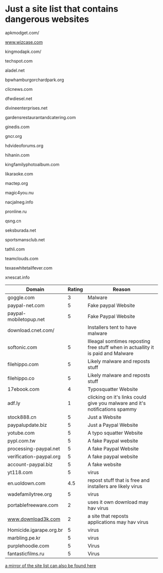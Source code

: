 # Just a site list that contains dangerous websites

apkmodget.com/

www.wizcase.com

kingmodapk.com/

techspot.com

aladel.net

bpwhamburgorchardpark.org

clicnews.com

dfwdiesel.net

divineenterprises.net

gardensrestaurantandcatering.com

ginedis.com

gncr.org

hdvideoforums.org

hihanin.com

kingfamilyphotoalbum.com

likaraoke.com

mactep.org

magic4you.nu

nacjalneg.info

pronline.ru

qsng.cn

seksburada.net

sportsmansclub.net

tathli.com

teamclouds.com

texaswhitetailfever.com

xnescat.info

| Domain       | Rating           | Reason          |
| -------------| ---------------- | ----------------|
| goggle.com   | 3                | Malware         |
| paypal-net.com| 5               | Fake paypal Website |
| paypal-mobiletopup.net| 5       | Fake Paypal Website|
| download.cnet.com/|             | Installers tent to have malware|
|  softonic.com     |       5     |   Illeagal somtimes reposting free stuff when in actuallity it is paid and Malware|
| filehippo.com     |     5       |      Likely malware and reposts stuff           |
| filehippo.co     |     5       |      Likely malware and reposts stuff            |
| 17ebook.com     |     4       |      Typosquatter Website            |
| adf.ly          |     1       |      clicking on it's links could give you malware and it's notifications spammy|
| stock888.cn          |      5       |    Just a  Website|
| paypalupdate.biz |        5          |   Just a Paypal Website                    |
| yotube.com     |       5      |   A typo squatter Website                    |
| pypl.com.tw    |       5      |   A fake Paypal website                     |
| processing-paypal.net |   5    |  A fake Paypal Website                      |
| verification-paypal.org|  5    | A fake paypal website                       |
| account-paypal.biz|      5     | A fake website |
| yt118.com |              5     |       virus |
| en.uoldown.com|           4.5  |   repost stuff that is free and installers are likely virus   |
| wadefamilytree.org| 5           | virus |
| portablefreeware.com | 2        | uses it own download may hav virus |
| www.download3k.com   | 2        | a site that reposts applications may hav virus|
| Homicide.igarape.org.br | 5     | virus
| marbling.pe.kr | 5 | virus |
| purplehoodie.com | 5 | Virus |
| fantasticfilms.ru | 5 | Virus |

[a mirror of the site list can also be found here](https://brandonbr1.github.io/list.html)
